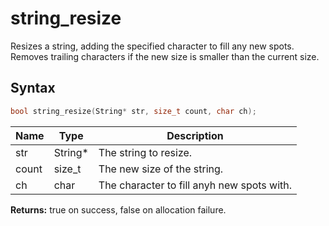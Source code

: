 # string_resize

Resizes a string, adding the specified character to fill any new spots. Removes trailing characters if the new size is smaller than the current size.

## Syntax

```c
bool string_resize(String* str, size_t count, char ch);
```

| Name | Type | Description |
| --- | --- | --- |
| str | String* | The string to resize. |
| count | size_t | The new size of the string. |
| ch | char | The character to fill anyh new spots with. |

**Returns:** true on success, false on allocation failure.

